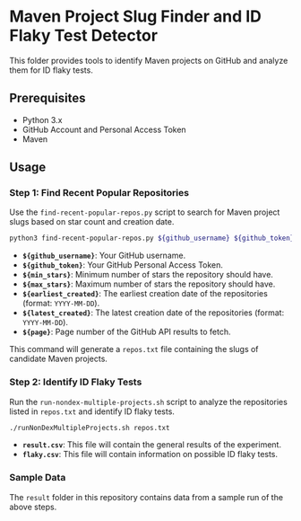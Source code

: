 # Maven Project Slug Finder and ID Flaky Test Detector

This folder provides tools to identify Maven projects on GitHub and analyze them for ID flaky tests.

## Prerequisites
- Python 3.x
- GitHub Account and Personal Access Token
- Maven

## Usage

### Step 1: Find Recent Popular Repositories

Use the `find-recent-popular-repos.py` script to search for Maven project slugs based on star count and creation date.

```bash
python3 find-recent-popular-repos.py ${github_username} ${github_token} ${min_stars} ${max_stars}, ${earliest_created}, ${latest_created}, ${page}
```

- **`${github_username}`**: Your GitHub username.
- **`${github_token}`**: Your GitHub Personal Access Token.
- **`${min_stars}`**: Minimum number of stars the repository should have.
- **`${max_stars}`**: Maximum number of stars the repository should have.
- **`${earliest_created}`**: The earliest creation date of the repositories (format: `YYYY-MM-DD`).
- **`${latest_created}`**: The latest creation date of the repositories (format: `YYYY-MM-DD`).
- **`${page}`**: Page number of the GitHub API results to fetch.

This command will generate a `repos.txt` file containing the slugs of candidate Maven projects.

### Step 2: Identify ID Flaky Tests

Run the `run-nondex-multiple-projects.sh` script to analyze the repositories listed in `repos.txt` and identify ID flaky tests.

```bash
./runNonDexMultipleProjects.sh repos.txt
```

- **`result.csv`**: This file will contain the general results of the experiment.
- **`flaky.csv`**: This file will contain information on possible ID flaky tests.

### Sample Data

The `result` folder in this repository contains data from a sample run of the above steps.
